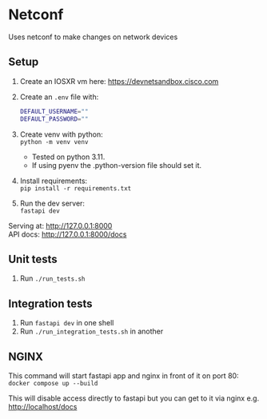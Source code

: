 # Netconf

Uses netconf to make changes on network devices

## Setup

1. Create an IOSXR vm here: <https://devnetsandbox.cisco.com>
2. Create an `.env` file with:

    ```bash
    DEFAULT_USERNAME=""
    DEFAULT_PASSWORD=""
    ```

3. Create venv with python:  
`python -m venv venv`
    - Tested on python 3.11.
    - If using pyenv the .python-version file should set it.
4. Install requirements:  
`pip install -r requirements.txt`
5. Run the dev server:  
`fastapi dev`

Serving at: <http://127.0.0.1:8000>  
API docs: <http://127.0.0.1:8000/docs>

## Unit tests

1. Run `./run_tests.sh`

## Integration tests

1. Run `fastapi dev` in one shell
2. Run `./run_integration_tests.sh` in another

## NGINX

This command will start fastapi app and nginx in front of it on port 80:  
`docker compose up --build`

This will disable access directly to fastapi but you can get to it via nginx e.g. <http://localhost/docs>
